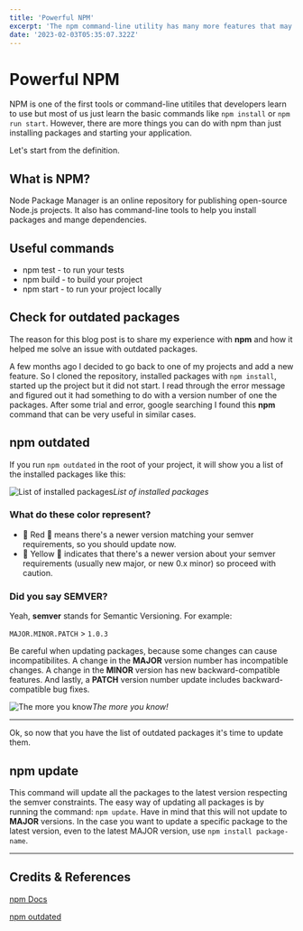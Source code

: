 ```yaml
---
title: 'Powerful NPM'
excerpt: 'The npm command-line utility has many more features that may come in handy when working on your projects.'
date: '2023-02-03T05:35:07.322Z'
---
```


# Powerful NPM

NPM is one of the first tools or command-line utitiles that developers learn to use but most of us just learn the basic commands like `npm install` or `npm run start`. However, there are more things you can do with npm than just installing packages and starting your application.

Let's start from the definition.

## What is NPM?

Node Package Manager is an online repository for publishing open-source Node.js projects. It also has command-line tools to help you install packages and mange dependencies. 

## Useful commands

- npm test - to run your tests
- npm build - to build your project
- npm start - to run your project locally

## Check for outdated packages

The reason for this blog post is to share my experience with **npm** and how it helped me solve an issue with outdated packages. 

A few months ago I decided to go back to one of my projects and add a new feature. So I cloned the repository, installed packages with `npm install`, started up the project but it did not start. I read through the error message and figured out it had something to do with a version number of one the packages. After some trial and error, google searching I found this **npm** command that can be very useful in similar cases.

## npm outdated

If you run `npm outdated` in the root of your project, it will show you a list of the installed packages like this:

![List of installed packages](/images/Powerful-npm/outdated.png)_List of installed packages_

### What do these color represent?

- 🔴 Red 🔴 means there's a newer version matching your semver requirements, so you should update now.
- 🚸 Yellow 🚸 indicates that there's a newer version about your semver requirements (usually new major, or new 0.x minor) so proceed with caution.

### Did you say SEMVER?

Yeah, **semver** stands for Semantic Versioning. For example: 

`MAJOR.MINOR.PATCH` > `1.0.3`

Be careful when updating packages, because some changes can cause incompatibilites. A change in the **MAJOR** version number has incompatible changes. A change in the **MINOR** version has new backward-compatible features. And lastly, a **PATCH** version number update includes backward-compatible bug fixes.

![The more you know](/images/Powerful-npm/the-more-you-know.webp)_The more you know!_

--- 

Ok, so now that you have the list of outdated packages it's time to update them.

## npm update

This command will update all the packages to the latest version respecting the semver constraints. The easy way of updating all packages is by running the command: `npm update`. Have in mind that this will not update to **MAJOR** versions. In the case you want to update a specific package to the latest version, even to the latest MAJOR version, use `npm install package-name`.


---


## Credits & References

[npm Docs](https://docs.npmjs.com/updating-packages-downloaded-from-the-registry)

[npm outdated](https://docs.npmjs.com/cli/v9/commands/npm-outdated)

